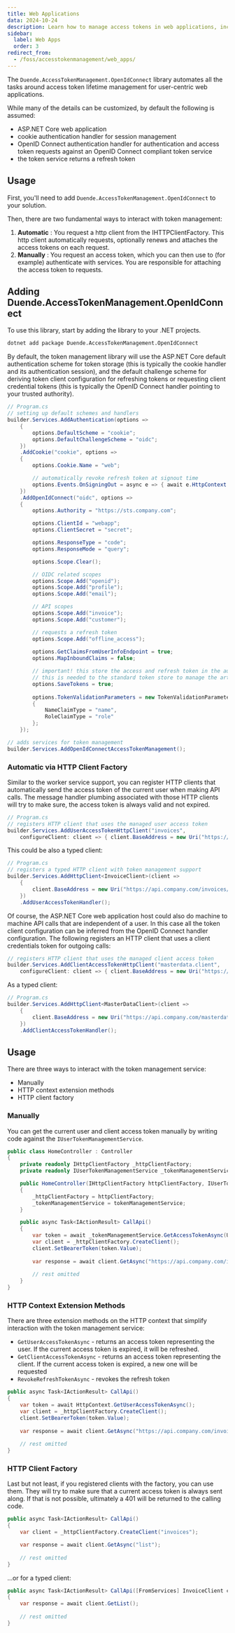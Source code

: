 ```yaml
---
title: Web Applications
data: 2024-10-24
description: Learn how to manage access tokens in web applications, including setup, configuration, and usage with HTTP clients.
sidebar:
  label: Web Apps
  order: 3
redirect_from:
  - /foss/accesstokenmanagement/web_apps/
---
```


The `Duende.AccessTokenManagement.OpenIdConnect` library automates all the tasks around access token lifetime management for
user-centric web applications.

While many of the details can be customized, by default the following is assumed:

* ASP.NET Core web application
* cookie authentication handler for session management
* OpenID Connect authentication handler for authentication and access token requests against an OpenID Connect compliant
  token service
* the token service returns a refresh token

## Usage
First, you'll need to add `Duende.AccessTokenManagement.OpenIdConnect` to your solution. 

Then, there  are two fundamental ways to interact with token management:
1. **Automatic** <Badge text="recommended"/>: You request a http client from the IHTTPClientFactory. This http client automatically requests, optionally renews and attaches the access tokens on each request. 
2. **Manually**  <Badge text="advanced"/>: You request an access token, which you can then use to (for example) authenticate with services. You are responsible for attaching the access token to requests. 


## Adding Duende.AccessTokenManagement.OpenIdConnect


To use this library, start by adding the library to your .NET projects.

```bash
dotnet add package Duende.AccessTokenManagement.OpenIdConnect
```

By default, the token management library will use the ASP.NET Core default authentication scheme for token storage (this
is typically the cookie handler and its authentication session), and the default challenge scheme for deriving token
client configuration for refreshing tokens or requesting client credential tokens (this is typically the OpenID Connect
handler pointing to your trusted authority).

```csharp
// Program.cs
// setting up default schemes and handlers
builder.Services.AddAuthentication(options =>
    {
        options.DefaultScheme = "cookie";
        options.DefaultChallengeScheme = "oidc";
    })
    .AddCookie("cookie", options =>
    {
        options.Cookie.Name = "web";

        // automatically revoke refresh token at signout time
        options.Events.OnSigningOut = async e => { await e.HttpContext.RevokeRefreshTokenAsync(); };
    })
    .AddOpenIdConnect("oidc", options =>
    {
        options.Authority = "https://sts.company.com";

        options.ClientId = "webapp";
        options.ClientSecret = "secret";

        options.ResponseType = "code";
        options.ResponseMode = "query";

        options.Scope.Clear();

        // OIDC related scopes
        options.Scope.Add("openid");
        options.Scope.Add("profile");
        options.Scope.Add("email");

        // API scopes
        options.Scope.Add("invoice");
        options.Scope.Add("customer");

        // requests a refresh token
        options.Scope.Add("offline_access");
        
        options.GetClaimsFromUserInfoEndpoint = true;
        options.MapInboundClaims = false;

        // important! this store the access and refresh token in the authentication session
        // this is needed to the standard token store to manage the artefacts
        options.SaveTokens = true;
        
        options.TokenValidationParameters = new TokenValidationParameters
        {
            NameClaimType = "name",
            RoleClaimType = "role"
        };
    });

// adds services for token management
builder.Services.AddOpenIdConnectAccessTokenManagement();
```

### Automatic via HTTP Client Factory

Similar to the worker service support, you can register HTTP clients that automatically send the access token of the
current user when making API calls. The message handler plumbing associated with those HTTP clients will try to make
sure, the access token is always valid and not expired.

```csharp
// Program.cs
// registers HTTP client that uses the managed user access token
builder.Services.AddUserAccessTokenHttpClient("invoices",
    configureClient: client => { client.BaseAddress = new Uri("https://api.company.com/invoices/"); });
```

This could be also a typed client:

```csharp
// Program.cs
// registers a typed HTTP client with token management support
builder.Services.AddHttpClient<InvoiceClient>(client =>
    {
        client.BaseAddress = new Uri("https://api.company.com/invoices/");
    })
    .AddUserAccessTokenHandler();
```

Of course, the ASP.NET Core web application host could also do machine to machine API calls that are independent of a
user. In this case all the token client configuration can be inferred from the OpenID Connect handler configuration. The
following registers an HTTP client that uses a client credentials token for outgoing calls:

```csharp
// registers HTTP client that uses the managed client access token
builder.Services.AddClientAccessTokenHttpClient("masterdata.client",
    configureClient: client => { client.BaseAddress = new Uri("https://api.company.com/masterdata/"); });
```

As a typed client:

```csharp
// Program.cs
builder.Services.AddHttpClient<MasterDataClient>(client =>
    {
        client.BaseAddress = new Uri("https://api.company.com/masterdata/");
    })
    .AddClientAccessTokenHandler();
```

## Usage

There are three ways to interact with the token management service:

* Manually
* HTTP context extension methods
* HTTP client factory

### Manually

You can get the current user and client access token manually by writing code against the `IUserTokenManagementService`.

```csharp
public class HomeController : Controller
{
    private readonly IHttpClientFactory _httpClientFactory;
    private readonly IUserTokenManagementService _tokenManagementService;

    public HomeController(IHttpClientFactory httpClientFactory, IUserTokenManagementService tokenManagementService)
    {
        _httpClientFactory = httpClientFactory;
        _tokenManagementService = tokenManagementService;
    }

    public async Task<IActionResult> CallApi()
    {
        var token = await _tokenManagementService.GetAccessTokenAsync(User);
        var client = _httpClientFactory.CreateClient();
        client.SetBearerToken(token.Value);
            
        var response = await client.GetAsync("https://api.company.com/invoices");
        
        // rest omitted
    }
}
```

### HTTP Context Extension Methods

There are three extension methods on the HTTP context that simplify interaction with the token management service:

* `GetUserAccessTokenAsync` - returns an access token representing the user. If the current access token is expired, it
  will be refreshed.
* `GetClientAccessTokenAsync` - returns an access token representing the client. If the current access token is expired,
  a new one will be requested
* `RevokeRefreshTokenAsync` - revokes the refresh token

```csharp
public async Task<IActionResult> CallApi()
{
    var token = await HttpContext.GetUserAccessTokenAsync();
    var client = _httpClientFactory.CreateClient();
    client.SetBearerToken(token.Value);
        
    var response = await client.GetAsync("https://api.company.com/invoices");
    
    // rest omitted
}
```

### HTTP Client Factory

Last but not least, if you registered clients with the factory, you can use them. They will try to make sure that a
current access token is always sent along. If that is not possible, ultimately a 401 will be returned to the calling
code.

```csharp
public async Task<IActionResult> CallApi()
{
    var client = _httpClientFactory.CreateClient("invoices");

    var response = await client.GetAsync("list");
    
    // rest omitted
}
```

...or for a typed client:

```csharp
public async Task<IActionResult> CallApi([FromServices] InvoiceClient client)
{
    var response = await client.GetList();
    
    // rest omitted
}
```